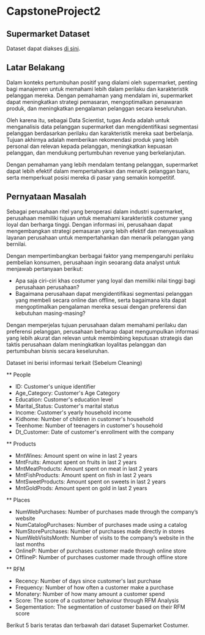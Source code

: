 # CapstoneProject2
## Supermarket Dataset 
Dataset dapat diakses [di sini](https://drive.google.com/drive/folders/1WodnBbuYTvsF0-6HTuQABQ0KCS31lqbK).

## Latar Belakang
Dalam konteks pertumbuhan positif yang dialami oleh supermarket, penting bagi manajemen untuk memahami lebih dalam perilaku dan karakteristik pelanggan mereka. Dengan pemahaman yang mendalam ini, supermarket dapat meningkatkan strategi pemasaran, mengoptimalkan penawaran produk, dan meningkatkan pengalaman pelanggan secara keseluruhan.

Oleh karena itu, sebagai Data Scientist, tugas Anda adalah untuk menganalisis data pelanggan supermarket dan mengidentifikasi segmentasi pelanggan berdasarkan perilaku dan karakteristik mereka saat berbelanja. Tujuan akhirnya adalah memberikan rekomendasi produk yang lebih personal dan relevan kepada pelanggan, meningkatkan kepuasan pelanggan, dan mendukung pertumbuhan revenue yang berkelanjutan.

Dengan pemahaman yang lebih mendalam tentang pelanggan, supermarket dapat lebih efektif dalam mempertahankan dan menarik pelanggan baru, serta memperkuat posisi mereka di pasar yang semakin kompetitif.

## Pernyataan Masalah
Sebagai perusahaan ritel yang beroperasi dalam industri supermarket, perusahaan memiliki tujuan untuk memahami karakteristik costumer yang loyal dan berharga tinggi. Dengan informasi ini, perusahaan dapat mengembangkan strategi pemasaran yang lebih efektif dan menyesuaikan layanan perusahaan untuk mempertahankan dan menarik pelanggan yang bernilai.

Dengan mempertimbangkan berbagai faktor yang mempengaruhi perilaku pembelian konsumen, perusahaan ingin seoarang data analyst untuk menjawab pertanyaan berikut:

- Apa saja ciri-ciri khas costumer yang loyal dan memiliki nilai tinggi bagi perusahaan perusahaan?
- Bagaimana perusahaan dapat mengidentifikasi segmentasi pelanggan yang membeli secara online dan offline, serta bagaimana kita dapat mengoptimalkan pengalaman mereka sesuai dengan preferensi dan kebutuhan masing-masing?

Dengan memperjelas tujuan perusahaan dalam memahami perilaku dan preferensi pelanggan, perusahaan berharap dapat mengumpulkan informasi yang lebih akurat dan relevan untuk membimbing keputusan strategis dan taktis perusahaan dalam meningkatkan loyalitas pelanggan dan pertumbuhan bisnis secara keseluruhan.

Dataset ini berisi informasi terkait (Sebelum Cleaning)

** People
* ID: Customer's unique identifier
* Age_Category: Customer's Age Category
* Education: Customer's education level
* Marital_Status: Customer's marital status
* Income: Customer's yearly household income
* Kidhome: Number of children in customer's household
* Teenhome: Number of teenagers in customer's household
* Dt_Customer: Date of customer's enrollment with the company

** Products
* MntWines: Amount spent on wine in last 2 years
* MntFruits: Amount spent on fruits in last 2 years
* MntMeatProducts: Amount spent on meat in last 2 years
* MntFishProducts: Amount spent on fish in last 2 years
* MntSweetProducts: Amount spent on sweets in last 2 years
* MntGoldProds: Amount spent on gold in last 2 years

** Places
* NumWebPurchases: Number of purchases made through the company’s website
* NumCatalogPurchases: Number of purchases made using a catalog
* NumStorePurchases: Number of purchases made directly in stores
* NumWebVisitsMonth: Number of visits to the company’s website in the last months
* OnlineP: Number of purchases customer made through online store
* OfflineP: Number of purchases customer made through offline store

** RFM
* Recency: Number of days since customer's last purchase
* Frequency: Number of how often a customer make a purchase 
* Monatery: Number of how many amount a customer spend
* Score: The score of a customer behaviour through RFM Analysis
* Segementation: The segmentation of customer based on their RFM score



Berikut 5 baris teratas dan terbawah dari dataset Supemarket Costumer.
